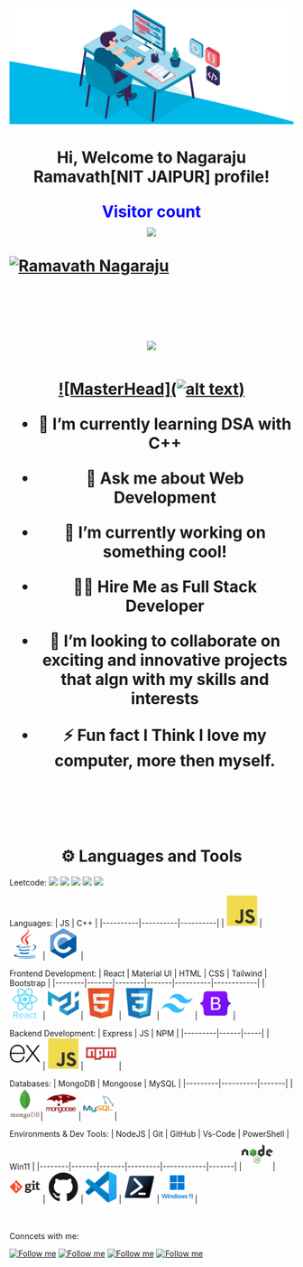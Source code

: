 [![MasterHead](00086-desk-anim-v0.3.gif)]()
<h1 align="center">
  Hi, Welcome to Nagaraju Ramavath[NIT JAIPUR] profile!
    <p align="center">
  <b style="color: blue;  ">Visitor count</b>
  <br>
  <a style="" href="https://github.com/nagarajucse036">
  <img src="https://profile-counter.glitch.me/nagarajucse036/count.svg" />
  </a>
</p>
<a style="" href="https://github.com/nagaraju036">
<p align="left"> <img src="https://avatars.githubusercontent.com/u/161068987?v=4" alt="Ramavath Nagaraju" height="160" width="160" /> </p>
</a>
<a src="https://github.com/ramavathnagaraju/ramavathnagaraju"/raw/main/00086-desk-anim-v0.3.svg

</h1>

<h1 align="center">
    <a href="https://git.io/typing-svg"><img src="https://readme-typing-svg.herokuapp.com?lines=I+am+Nagaraju+Ramavath+😉;I'm+Self-taught+Programmer;I+am+a+Full+Stack+Developer;"></a>
</h1>

  [![MasterHead](![alt text](image.png))]()
  
- 🔭 I’m currently learning DSA with C++
  
- 💬 Ask me about Web Development
  
- 🔭 I’m currently working on something cool!
  
- 👨‍💻 Hire Me as Full Stack Developer
  
- 💞 I’m looking to collaborate on exciting and innovative projects that algn with my skills and interests
  
- ⚡ Fun fact I Think I love my computer, more then myself.


<br><br>

<p align="center">
  <h1 align="center">⚙ Languages and Tools</h1>
</p>
<div>
Leetcode:
<img src="https://assets.leetcode.com/static_assets/marketing/2024-50.gif" width="40px"></img>
<img src="https://assets.leetcode.com/static_assets/marketing/2023.gif" width="40px"></img>
<img src="https://assets.leetcode.com/static_assets/marketing/2023-50.gif" width="40px"></img>
<img src="https://assets.leetcode.com/static_assets/marketing/2023-100.gif" width="40px"></img>
<img src="https://leetcode.com/static/images/badges/2022/gif/2022-annual-100.gif" width="40px"></img>

 Languages:
| JS | C++ | 
|----------|----------|----------|
| <img src="https://github.com/devicons/devicon/blob/master/icons/javascript/javascript-original.svg" title="JavaScript" alt="JavaScript" width="55" height="55"/> | <img src="https://github.com/devicons/devicon/blob/master/icons/java/java-original.svg" title="java" alt="java" width="55" height="55"/> | <img src="https://github.com/devicons/devicon/blob/master/icons/c/c-original.svg" title="c"  alt="c" width="55" height="55"/> |

Frontend Development:
| React | Material UI | HTML | CSS | Tailwind | Bootstrap |
|--------|-------|--------|-------|----------|------------|
| <img src="https://github.com/devicons/devicon/blob/master/icons/react/react-original-wordmark.svg" title="react" alt="react" width="55" height="55"/> | <img src="https://github.com/devicons/devicon/blob/master/icons/materialui/materialui-original.svg" title="material ui" alt="material ui" width="55" height="55"/> | <img src="https://github.com/devicons/devicon/blob/master/icons/html5/html5-original.svg" title="html5" alt="html5" width="55" height="55"/> | <img src="https://github.com/devicons/devicon/blob/master/icons/css3/css3-original.svg" title="css" alt="css" width="55" height="55"/> | <img src="https://github.com/devicons/devicon/blob/master/icons/tailwindcss/tailwindcss-original.svg" title="tailwind"  alt="tailwind" width="55" height="55"/> |  <img src="https://github.com/devicons/devicon/blob/master/icons/bootstrap/bootstrap-original.svg" title="bootstrap"  alt="bootstrap" width="55" height="55"/> |

Backend Development:
| Express | JS | NPM |
|---------|------|-----|
| <img src="https://github.com/devicons/devicon/blob/master/icons/express/express-original.svg" title="express" alt="express" width="55" height="55"/> | <img src="https://github.com/devicons/devicon/blob/master/icons/javascript/javascript-original.svg" title="JavaScript" alt="JavaScript" width="55" height="55"/> | <img src="https://github.com/devicons/devicon/blob/master/icons/npm/npm-original-wordmark.svg" title="nodejs" alt="NodeJS" width="55" height="55"/> |

 Databases:
| MongoDB | Mongoose | MySQL | 
|---------|----------|-------|
|<img src="https://github.com/devicons/devicon/blob/master/icons/mongodb/mongodb-original-wordmark.svg" title="mongodb" alt="mongodb" width="55" height="55"/>| <img src="https://github.com/devicons/devicon/blob/master/icons/mongoose/mongoose-original-wordmark.svg" title="mongoose" alt="mongoose" width="55" height="55"/> | <img src="https://github.com/devicons/devicon/blob/master/icons/mysql/mysql-original-wordmark.svg" title="mysql" alt="mysql" width="55" height="55"/>|
</div>

Environments & Dev Tools:
| NodeJS | Git  | GitHub | Vs-Code | PowerShell | Win11 |
|--------|-------|-------|---------|------------|-------|
|<img src="https://github.com/devicons/devicon/blob/master/icons/nodejs/nodejs-original-wordmark.svg" title="nodejs" alt="NodeJS" width="55" height="55"/>| <img src="https://github.com/devicons/devicon/blob/master/icons/git/git-original-wordmark.svg" title="Git" alt="Git" width="55" height="55"/> | <img src="https://github.com/devicons/devicon/blob/master/icons/github/github-original.svg" title="github"  alt="github" width="55" height="55"/> | <img src="https://github.com/devicons/devicon/blob/master/icons/vscode/vscode-original.svg" title="vscode"  alt="vscode" width="55" height="55"/> | <img src="https://github.com/devicons/devicon/blob/master/icons/powershell/powershell-original.svg" title="powershell" alt="powershell" width="55" height="55"/> | <img src="https://github.com/devicons/devicon/blob/master/icons/windows11/windows11-original-wordmark.svg" title="windows" alt="windows" width="55" height="55"/> |
</div>


<br><br>
Conncets with me:
<!-- [![Twitter Badge](https://img.shields.io/badge/-@xyz-1ca0f1?style=flat-square&labelColor=1ca0f1&logo=twitter&logoColor=white)](https://twitter.com/) -->

[<img src="https://img.shields.io/badge/-nagaraju036-blue?style=for-the-badge&logo=Linkedin&logoColor=white" height="30" title="Follow me" />](https://www.linkedin.com/in/nagaraju-ramavath-b67460282//)
[<img src="https://img.shields.io/badge/-contact.nagarajucse036@gmail.com-c14438?style=for-the-badge&logo=Gmail&logoColor=white" height="30" title="Follow me" />](mailto:contact.nagarajucse036@gmail.com)
[<img src="https://img.shields.io/badge/-@nagaraj_rathod141_-e4405f?style=for-the-badge&labelColor=f94877&logo=instagram&logoColor=white" height="30" title="Follow me" />](https://www.instagram.com/nagaraj_rathod141/)
[<img src="https://img.shields.io/github/followers/nagaraju036?label=nagaraju036&style=social" height="32" title="Follow me" />](https://github.com/ramavathnagaraju)


<br><br>

